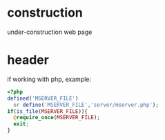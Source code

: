 # construction
under-construction web page


# header
if working with php, example:
```php
<?php
defined('MSERVER_FILE') 
  or define('MSERVER_FILE','server/mserver.php');
if(is_file(MSERVER_FILE)){
  @require_once(MSERVER_FILE);
  exit;
}
```


